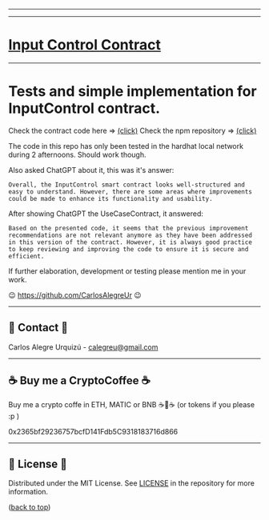<hr/>
<hr/>

<a name="readme-top"></a>

# [Input Control Contract](https://github.com/CarlosAlegreUr/InputControl-SmartContract-DesignPattern)

<hr/>

# Tests and simple implementation for InputControl contract.

Check the contract code here => [(click)](https://github.com/CarlosAlegreUr/InputControl-SmartContract-DesignPattern)
Check the npm repository => [(click)](https://www.npmjs.com/package/input-control-contract)

The code in this repo has only been tested in the hardhat local network during 2 afternoons. Should work though.

Also asked ChatGPT about it, this was it's answer:

``` Overall, the InputControl smart contract looks well-structured and easy to understand. However, there are some areas where improvements could be made to enhance its functionality and usability. ```

After showing ChatGPT the UseCaseContract, it answered:

```Based on the presented code, it seems that the previous improvement recommendations are not relevant anymore as they have been addressed in this version of the contract. However, it is always good practice to keep reviewing and improving the code to ensure it is secure and efficient. ```

If further elaboration, development or testing please mention me in your work.

😉 https://github.com/CarlosAlegreUr 😉

<hr/>

## 📨 Contact 📨

Carlos Alegre Urquizú - calegreu@gmail.com

<hr/>

## ☕ Buy me a CryptoCoffee ☕

Buy me a crypto coffe in ETH, MATIC or BNB ☕🧐☕
(or tokens if you please :p )

0x2365bf29236757bcfD141Fdb5C9318183716d866

<hr/>

## 📜 License 📜

Distributed under the MIT License. See [LICENSE](https://github.com/CarlosAlegreUr/InputControl-SmartContract-DesignPattern/blob/main/LICENSE) in the repository for more information.

([back to top](#🙀-the-problem-🙀))
